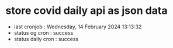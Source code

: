 # store covid daily api as json data

- last cronjob : Wednesday, 14 February 2024 13:13:32
- status og cron : success
- status daily cron : success
      
      